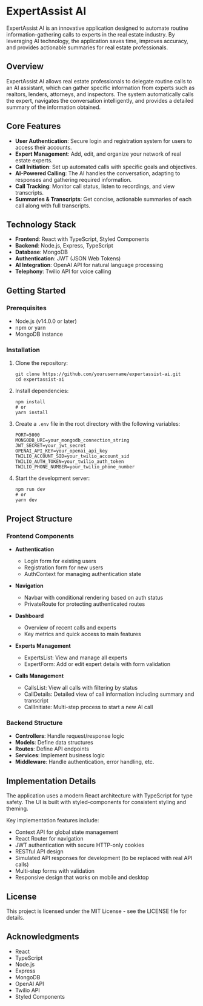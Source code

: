 # ExpertAssist AI

ExpertAssist AI is an innovative application designed to automate routine information-gathering calls to experts in the real estate industry. By leveraging AI technology, the application saves time, improves accuracy, and provides actionable summaries for real estate professionals.

## Overview

ExpertAssist AI allows real estate professionals to delegate routine calls to an AI assistant, which can gather specific information from experts such as realtors, lenders, attorneys, and inspectors. The system automatically calls the expert, navigates the conversation intelligently, and provides a detailed summary of the information obtained.

## Core Features

- **User Authentication**: Secure login and registration system for users to access their accounts.
- **Expert Management**: Add, edit, and organize your network of real estate experts.
- **Call Initiation**: Set up automated calls with specific goals and objectives.
- **AI-Powered Calling**: The AI handles the conversation, adapting to responses and gathering required information.
- **Call Tracking**: Monitor call status, listen to recordings, and view transcripts.
- **Summaries & Transcripts**: Get concise, actionable summaries of each call along with full transcripts.

## Technology Stack

- **Frontend**: React with TypeScript, Styled Components
- **Backend**: Node.js, Express, TypeScript
- **Database**: MongoDB
- **Authentication**: JWT (JSON Web Tokens)
- **AI Integration**: OpenAI API for natural language processing
- **Telephony**: Twilio API for voice calling

## Getting Started

### Prerequisites

- Node.js (v14.0.0 or later)
- npm or yarn
- MongoDB instance

### Installation

1. Clone the repository:
   ```
   git clone https://github.com/yourusername/expertassist-ai.git
   cd expertassist-ai
   ```

2. Install dependencies:
   ```
   npm install
   # or
   yarn install
   ```

3. Create a `.env` file in the root directory with the following variables:
   ```
   PORT=5000
   MONGODB_URI=your_mongodb_connection_string
   JWT_SECRET=your_jwt_secret
   OPENAI_API_KEY=your_openai_api_key
   TWILIO_ACCOUNT_SID=your_twilio_account_sid
   TWILIO_AUTH_TOKEN=your_twilio_auth_token
   TWILIO_PHONE_NUMBER=your_twilio_phone_number
   ```

4. Start the development server:
   ```
   npm run dev
   # or
   yarn dev
   ```

## Project Structure

### Frontend Components

- **Authentication**
  - Login form for existing users
  - Registration form for new users
  - AuthContext for managing authentication state

- **Navigation**
  - Navbar with conditional rendering based on auth status
  - PrivateRoute for protecting authenticated routes

- **Dashboard**
  - Overview of recent calls and experts
  - Key metrics and quick access to main features

- **Experts Management**
  - ExpertsList: View and manage all experts
  - ExpertForm: Add or edit expert details with form validation

- **Calls Management**
  - CallsList: View all calls with filtering by status
  - CallDetails: Detailed view of call information including summary and transcript
  - CallInitiate: Multi-step process to start a new AI call

### Backend Structure

- **Controllers**: Handle request/response logic
- **Models**: Define data structures
- **Routes**: Define API endpoints
- **Services**: Implement business logic
- **Middleware**: Handle authentication, error handling, etc.

## Implementation Details

The application uses a modern React architecture with TypeScript for type safety. The UI is built with styled-components for consistent styling and theming. 

Key implementation features include:
- Context API for global state management
- React Router for navigation
- JWT authentication with secure HTTP-only cookies
- RESTful API design
- Simulated API responses for development (to be replaced with real API calls)
- Multi-step forms with validation
- Responsive design that works on mobile and desktop

## License

This project is licensed under the MIT License - see the LICENSE file for details.

## Acknowledgments

- React
- TypeScript
- Node.js
- Express
- MongoDB
- OpenAI API
- Twilio API
- Styled Components
